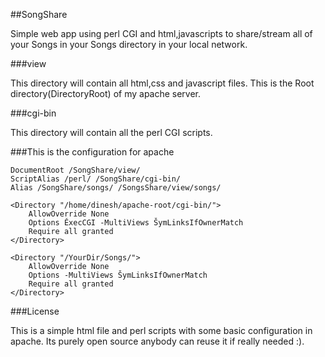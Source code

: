 ##SongShare

Simple web app using perl CGI and html,javascripts to share/stream all of your Songs in your Songs directory in your local network.

###view

This directory will contain all html,css and javascript files. This is the Root directory(DirectoryRoot) of my apache server.

###cgi-bin

This directory will contain all the perl CGI scripts. 

###This is the configuration for apache

```
DocumentRoot /SongShare/view/
ScriptAlias /perl/ /SongShare/cgi-bin/
Alias /SongShare/songs/ /SongsShare/view/songs/

<Directory "/home/dinesh/apache-root/cgi-bin/">
    AllowOverride None
    Options ĚxecCGI -MultiViews ŠymLinksIfOwnerMatch
    Require all granted
</Directory>

<Directory "/YourDir/Songs/">
    AllowOverride None
    Options -MultiViews ŠymLinksIfOwnerMatch
    Require all granted
</Directory>
```

###License

This is a simple html file and perl scripts with some basic configuration in apache. Its purely open source anybody can reuse it if really needed :).
